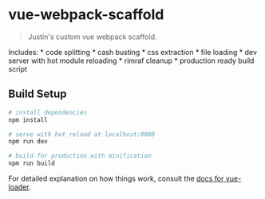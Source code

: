 # vue-webpack-scaffold

> Justin's custom vue webpack scaffold.

Includes:
	* code splitting
	* cash busting
	* css extraction
	* file loading
	* dev server with hot module reloading
	* rimraf cleanup
	* production ready build script

## Build Setup

``` bash
# install dependencies
npm install

# serve with hot reload at localhost:8080
npm run dev

# build for production with minification
npm run build
```

For detailed explanation on how things work, consult the [docs for vue-loader](http://vuejs.github.io/vue-loader).
